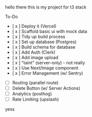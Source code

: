 hello there this is my project for t3 stack

To-Do

- [ x ] Deploy it (Vercel)
- [ x ] Scaffold basic ui with mock data
- [ x ] Tidy up build process
- [ x ] Set up database (Postgres)
- [ x ] Build schema for database
- [ x ] Add Auth (Clerk)
- [ x ] Add image upload
- [ x ] "taint" (server-only) - not really
- [ x ] Use Next/Image component
- [ x ] Error Management (w/ Sentry)
- [ ] Routing (parallel route)
- [ ] Delete Button (w/ Server Actions)
- [ ] Analytics (posthog)
- [ ] Rate Limiting (upstash)

yess